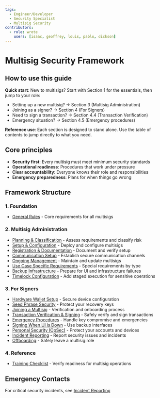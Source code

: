 ```yaml
---
tags:
  - Engineer/Developer
  - Security Specialist
  - Multisig Security
contributors:
  - role: wrote
    users: [isaac, geoffrey, louis, pablo, dickson]
---
```


# Multisig Security Framework

## How to use this guide

**Quick start**: New to multisigs? Start with Section 1 for the essentials, then jump to your role:
- Setting up a new multisig? → Section 3 (Multisig Administration)
- Joining as a signer? → Section 4 (For Signers)
- Need to sign a transaction? → Section 4.4 (Transaction Verification)
- Emergency situation? → Section 4.5 (Emergency procedures)

**Reference use**: Each section is designed to stand alone. Use the table of contents to jump directly to what you need.

## Core principles

- **Security first**: Every multisig must meet minimum security standards
- **Operational readiness**: Procedures that work under pressure
- **Clear accountability**: Everyone knows their role and responsibilities
- **Emergency preparedness**: Plans for when things go wrong

## Framework Structure

### 1. Foundation
- [General Rules](./general-rules.md) - Core requirements for all multisigs

### 2. Multisig Administration
- [Planning & Classification](./planning-and-classification.md) - Assess requirements and classify risk
- [Setup & Configuration](./setup-and-configuration.md) - Deploy and configure multisigs
- [Registration & Documentation](./registration-and-documentation.md) - Document and verify setup
- [Communication Setup](./communication-setup.md) - Establish secure communication channels
- [Ongoing Management](./ongoing-management.md) - Maintain and update multisigs
- [Use Case Specific Requirements](./use-case-specific-requirements.md) - Special requirements by type
- [Backup Infrastructure](./backup-infrastructure.md) - Prepare for UI and infrastructure failures
- [Timelock Configuration](./timelock-configuration.md) - Add staged execution for sensitive operations

### 3. For Signers
- [Hardware Wallet Setup](./hardware-wallet-setup.md) - Secure device configuration
- [Seed Phrase Security](./seed-phrase-security.md) - Protect your recovery keys
- [Joining a Multisig](./joining-a-multisig.md) - Verification and onboarding process
- [Transaction Verification & Signing](./transaction-verification-and-signing.md) - Safely verify and sign transactions
- [Emergency Procedures](./emergency-procedures.md) - Handle key compromise and emergencies
- [Signing When UI is Down](./signing-when-ui-is-down.md) - Use backup interfaces
- [Personal Security (OpSec)](../../opsec/personal-security-opsec.md) - Protect your accounts and devices
- [Incident Reporting](./incident-reporting.md) - Report security issues and incidents
- [Offboarding](./offboarding.md) - Safely leave a multisig role

### 4. Reference
- [Training Checklist](./training-checklist.md) - Verify readiness for multisig operations

## Emergency Contacts

For critical security incidents, see [Incident Reporting](./incident-reporting.md)